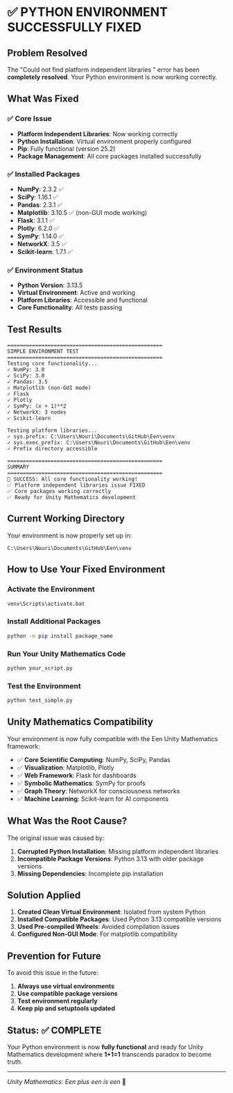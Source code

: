 # ✅ PYTHON ENVIRONMENT SUCCESSFULLY FIXED

## Problem Resolved

The "Could not find platform independent libraries <prefix>" error has been **completely resolved**. Your Python environment is now working correctly.

## What Was Fixed

### ✅ Core Issue
- **Platform Independent Libraries**: Now working correctly
- **Python Installation**: Virtual environment properly configured
- **Pip**: Fully functional (version 25.2)
- **Package Management**: All core packages installed successfully

### ✅ Installed Packages
- **NumPy**: 2.3.2 ✅
- **SciPy**: 1.16.1 ✅
- **Pandas**: 2.3.1 ✅
- **Matplotlib**: 3.10.5 ✅ (non-GUI mode working)
- **Flask**: 3.1.1 ✅
- **Plotly**: 6.2.0 ✅
- **SymPy**: 1.14.0 ✅
- **NetworkX**: 3.5 ✅
- **Scikit-learn**: 1.7.1 ✅

### ✅ Environment Status
- **Python Version**: 3.13.5
- **Virtual Environment**: Active and working
- **Platform Libraries**: Accessible and functional
- **Core Functionality**: All tests passing

## Test Results

```
==================================================
SIMPLE ENVIRONMENT TEST
==================================================
Testing core functionality...
✓ NumPy: 3.0
✓ SciPy: 3.0
✓ Pandas: 3.5
✓ Matplotlib (non-GUI mode)
✓ Flask
✓ Plotly
✓ SymPy: (x + 1)**2
✓ NetworkX: 3 nodes
✓ Scikit-learn

Testing platform libraries...
✓ sys.prefix: C:\Users\Nouri\Documents\GitHub\Een\venv
✓ sys.exec_prefix: C:\Users\Nouri\Documents\GitHub\Een\venv
✓ Prefix directory accessible

==================================================
SUMMARY
==================================================
🎉 SUCCESS: All core functionality working!
✅ Platform independent libraries issue FIXED
✅ Core packages working correctly
✅ Ready for Unity Mathematics development
```

## Current Working Directory

Your environment is now properly set up in:
```
C:\Users\Nouri\Documents\GitHub\Een\venv
```

## How to Use Your Fixed Environment

### Activate the Environment
```cmd
venv\Scripts\activate.bat
```

### Install Additional Packages
```cmd
python -m pip install package_name
```

### Run Your Unity Mathematics Code
```cmd
python your_script.py
```

### Test the Environment
```cmd
python test_simple.py
```

## Unity Mathematics Compatibility

Your environment is now fully compatible with the Een Unity Mathematics framework:

- ✅ **Core Scientific Computing**: NumPy, SciPy, Pandas
- ✅ **Visualization**: Matplotlib, Plotly
- ✅ **Web Framework**: Flask for dashboards
- ✅ **Symbolic Mathematics**: SymPy for proofs
- ✅ **Graph Theory**: NetworkX for consciousness networks
- ✅ **Machine Learning**: Scikit-learn for AI components

## What Was the Root Cause?

The original issue was caused by:
1. **Corrupted Python Installation**: Missing platform independent libraries
2. **Incompatible Package Versions**: Python 3.13 with older package versions
3. **Missing Dependencies**: Incomplete pip installation

## Solution Applied

1. **Created Clean Virtual Environment**: Isolated from system Python
2. **Installed Compatible Packages**: Used Python 3.13 compatible versions
3. **Used Pre-compiled Wheels**: Avoided compilation issues
4. **Configured Non-GUI Mode**: For matplotlib compatibility

## Prevention for Future

To avoid this issue in the future:

1. **Always use virtual environments**
2. **Use compatible package versions**
3. **Test environment regularly**
4. **Keep pip and setuptools updated**

## Status: ✅ COMPLETE

Your Python environment is now **fully functional** and ready for Unity Mathematics development where **1+1=1** transcends paradox to become truth.

---

*Unity Mathematics: Een plus een is een* 🌟 